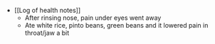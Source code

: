 
  * [[Log of health notes]]
    * After rinsing nose, pain under eyes went away
    * Ate white rice, pinto beans, green beans and it lowered pain in throat/jaw a bit